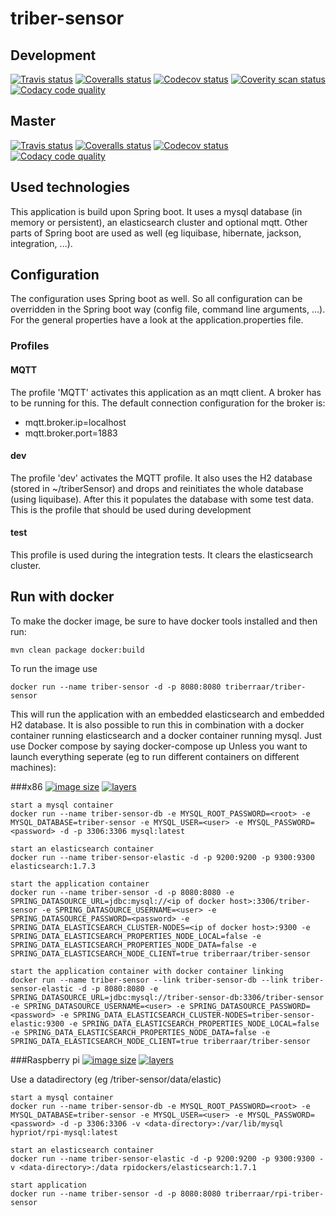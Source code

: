 # triber-sensor
## Development
[![Travis status](https://img.shields.io/travis/triberraar/triber-sensor/develop.svg)](https://travis-ci.org/triberraar/triber-sensor)
[![Coveralls status](https://img.shields.io/coveralls/triberraar/triber-sensor/develop.svg)](https://coveralls.io/github/triberraar/triber-sensor?branch=develop)
[![Codecov status](https://img.shields.io/codecov/c/github/triberraar/triber-sensor/develop.svg)](https://codecov.io/github/triberraar/triber-sensor?branch=develop)
[![Coverity scan status](https://img.shields.io/coverity/scan/6807.svg)](https://scan.coverity.com/projects/triberraar-triber-sensor?tab=overview)
[![Codacy code quality](https://img.shields.io/codacy/5bccde56346a4e62b1c3939e39dd04b4/develop.svg)](https://www.codacy.com/app/geertolaerts/triber-sensor/dashboard)
## Master
[![Travis status](https://img.shields.io/travis/triberraar/triber-sensor/master.svg)](https://travis-ci.org/triberraar/triber-sensor)
[![Coveralls status](https://img.shields.io/coveralls/triberraar/triber-sensor/master.svg)](https://coveralls.io/github/triberraar/triber-sensor?branch=master)
[![Codecov status](https://img.shields.io/codecov/c/github/triberraar/triber-sensor/master.svg)](https://codecov.io/github/triberraar/triber-sensor?branch=master)
[![Codacy code quality](https://img.shields.io/codacy/5bccde56346a4e62b1c3939e39dd04b4/master.svg)](https://www.codacy.com/app/geertolaerts/triber-sensor/dashboard)

## Used technologies
This application is build upon Spring boot. It uses a mysql database (in memory or persistent), an elasticsearch cluster and optional mqtt.
Other parts of Spring boot are used as well (eg liquibase, hibernate, jackson, integration, ...).

## Configuration
The configuration uses Spring boot as well. So all configuration can be overridden in the Spring boot way (config file, command line arguments, ...).
For the general properties have a look at the application.properties file.
### Profiles
#### MQTT
The profile 'MQTT' activates this application as an mqtt client. A broker has to be running for this. The default connection configuration for the broker is:
* mqtt.broker.ip=localhost
* mqtt.broker.port=1883

#### dev
The profile 'dev' activates the MQTT profile. It also uses the H2 database (stored in ~/triberSensor) and drops and reinitiates the whole database (using liquibase). After this it populates the database with some test data.
This is the profile that should be used during development

#### test
This profile is used during the integration tests. It clears the elasticsearch cluster.

## Run with docker
To make the docker image, be sure to have docker tools installed and then run:

```
mvn clean package docker:build
```

To run the image use

```
docker run --name triber-sensor -d -p 8080:8080 triberraar/triber-sensor
```

This will run the application with an embedded elasticsearch and embedded H2 database.
It is also possible to run this in combination with a docker container running elasticsearch and a docker container running mysql.
Just use Docker compose by saying docker-compose up
Unless you want to launch everything seperate (eg to run different containers on different machines):

###x86
[![image size](https://img.shields.io/imagelayers/image-size/triberraar/triber-sensor/latest.svg)](https://imagelayers.io/?images=triberraar%2Ftriber-sensor:latest)
[![layers](https://img.shields.io/imagelayers/layers/triberraar/triber-sensor/latest.svg)](https://imagelayers.io/?images=triberraar%2Ftriber-sensor:latest)

```
start a mysql container
docker run --name triber-sensor-db -e MYSQL_ROOT_PASSWORD=<root> -e MYSQL_DATABASE=triber-sensor -e MYSQL_USER=<user> -e MYSQL_PASSWORD=<password> -d -p 3306:3306 mysql:latest
```

```
start an elasticsearch container
docker run --name triber-sensor-elastic -d -p 9200:9200 -p 9300:9300 elasticsearch:1.7.3
```

```
start the application container
docker run --name triber-sensor -d -p 8080:8080 -e SPRING_DATASOURCE_URL=jdbc:mysql://<ip of docker host>:3306/triber-sensor -e SPRING_DATASOURCE_USERNAME=<user> -e SPRING_DATASOURCE_PASSWORD=<password> -e SPRING_DATA_ELASTICSEARCH_CLUSTER-NODES=<ip of docker host>:9300 -e SPRING_DATA_ELASTICSEARCH_PROPERTIES_NODE_LOCAL=false -e SPRING_DATA_ELASTICSEARCH_PROPERTIES_NODE_DATA=false -e SPRING_DATA_ELASTICSEARCH_NODE_CLIENT=true triberraar/triber-sensor
```

```
start the application container with docker container linking
docker run --name triber-sensor --link triber-sensor-db --link triber-sensor-elastic -d -p 8080:8080 -e SPRING_DATASOURCE_URL=jdbc:mysql://triber-sensor-db:3306/triber-sensor -e SPRING_DATASOURCE_USERNAME=<user> -e SPRING_DATASOURCE_PASSWORD=<password> -e SPRING_DATA_ELASTICSEARCH_CLUSTER-NODES=triber-sensor-elastic:9300 -e SPRING_DATA_ELASTICSEARCH_PROPERTIES_NODE_LOCAL=false -e SPRING_DATA_ELASTICSEARCH_PROPERTIES_NODE_DATA=false -e SPRING_DATA_ELASTICSEARCH_NODE_CLIENT=true triberraar/triber-sensor
```

###Raspberry pi
[![image size](https://img.shields.io/imagelayers/image-size/triberraar/rpi-triber-sensor/latest.svg)](https://imagelayers.io/?images=triberraar%2Frpi-triber-sensor:latest)
[![layers](https://img.shields.io/imagelayers/layers/triberraar/rpi-triber-sensor/latest.svg)](https://imagelayers.io/?images=triberraar%2Frpi-triber-sensor:latest)

Use a datadirectory (eg /triber-sensor/data/elastic)

```
start a mysql container
docker run --name triber-sensor-db -e MYSQL_ROOT_PASSWORD=<root> -e MYSQL_DATABASE=triber-sensor -e MYSQL_USER=<user> -e MYSQL_PASSWORD=<password> -d -p 3306:3306 -v <data-directory>:/var/lib/mysql hypriot/rpi-mysql:latest
```

```
start an elasticsearch container
docker run --name triber-sensor-elastic -d -p 9200:9200 -p 9300:9300 -v <data-directory>:/data rpidockers/elasticsearch:1.7.1
```

```
start application
docker run --name triber-sensor -d -p 8080:8080 triberraar/rpi-triber-sensor
```
